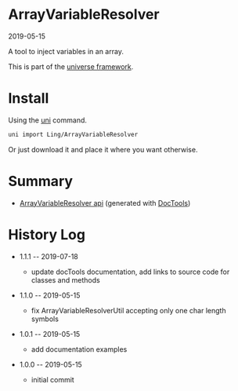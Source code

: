 ArrayVariableResolver
===========
2019-05-15



A tool to inject variables in an array.


This is part of the [universe framework](https://github.com/karayabin/universe-snapshot).


Install
==========
Using the [uni](https://github.com/lingtalfi/universe-naive-importer) command.
```bash
uni import Ling/ArrayVariableResolver
```

Or just download it and place it where you want otherwise.






Summary
===========
- [ArrayVariableResolver api](https://github.com/lingtalfi/ArrayVariableResolver/blob/master/doc/api/Ling/ArrayVariableResolver.md) (generated with [DocTools](https://github.com/lingtalfi/DocTools))






History Log
=============

- 1.1.1 -- 2019-07-18

    - update docTools documentation, add links to source code for classes and methods
    
- 1.1.0 -- 2019-05-15

    - fix ArrayVariableResolverUtil accepting only one char length symbols
    
- 1.0.1 -- 2019-05-15

    - add documentation examples
    
- 1.0.0 -- 2019-05-15

    - initial commit